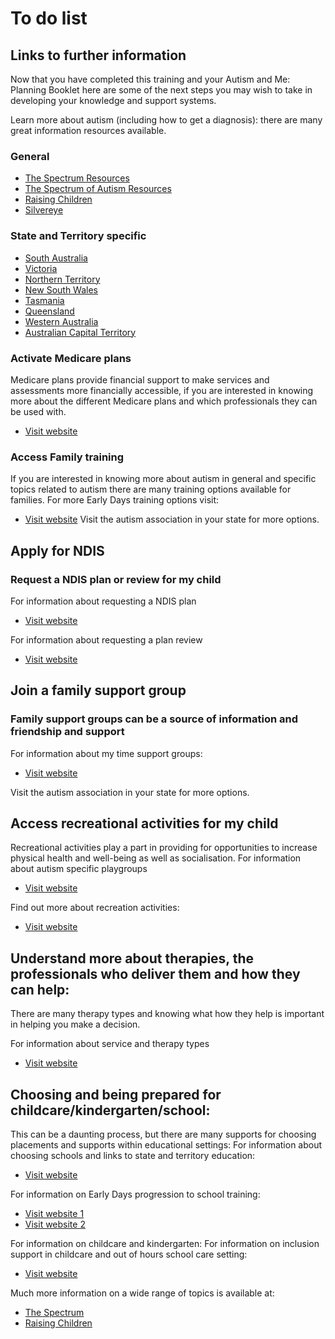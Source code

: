 # To do list

## Links to further information
Now that you have completed this training and your Autism and Me: Planning Booklet here are some of the next steps you may wish to take in developing your knowledge and support systems.

Learn more about autism (including how to get a diagnosis): there are many great information resources available.

### General
- [The Spectrum Resources](https://thespectrum.org.au/resources/)
- [The Spectrum of Autism Resources](https://www.thespectrumofautismresources.com)
- [Raising Children](https://raisingchildren.net.au/autism)
- [Silvereye](https://silvereye.com.au/AutismSA/index.php)

### State and Territory specific
- [South Australia](https://autismsa.org.au)
- [Victoria](https://www.amaze.com.au)
- [Northern Territory](https://autismnt.org.au)
- [New South Wales](https://www.autismspectrum.org.au)
- [Tasmania](https://www.autismtas.org.au)
- [Queensland](https://autismqld.com.au)
- [Western Australia](https://www.autism.org.au)
- [Australian Capital Territory](www.marymead.org.au/services/marymead-autism-centre)


### Activate Medicare plans
Medicare plans provide financial support to make services and assessments more financially accessible, if you are interested in knowing more about the different Medicare plans and which professionals they can be used with.

- [Visit website](https://thespectrum.org.au/autism-support-services/finance/)


### Access Family training
If you are interested in knowing more about autism in general and specific topics related to autism there are many training options available for families. For more Early Days training options visit:

- [Visit website](https://www.earlydays.com.au/schedule-of-workshops)
Visit the autism association in your state for more options.


## Apply for NDIS
### Request a NDIS plan or review for my child
For information about requesting a NDIS plan

- [Visit website](https://www.ndis.gov.au/applying-access-ndis/how-apply)

For information about requesting a plan review

- [Visit website](https://www.ndis.gov.au/participants/reviewing-your-plan-and-goals)


## Join a family support group
### Family support groups can be a source of information and friendship and support
For information about my time support groups:

- [Visit website](https://www.mytime.net.au/)

Visit the autism association in your state for more options.


## Access recreational activities for my child
Recreational activities play a part in providing for opportunities to increase physical health and well-being as well as socialisation.
For information about autism specific playgroups

- [Visit website](https://www.playconnect.com.au/)

Find out more about recreation activities:

- [Visit website](https://www.reclink.org/our-programs/national-program)


## Understand more about therapies, the professionals who deliver them and how they can help:
There are many therapy types and knowing what how they help is important in helping you make a decision.

For information about service and therapy types

- [Visit website](https://thespectrum.org.au/autism-support-services/professionals/)


## Choosing and being prepared for childcare/kindergarten/school:
This can be a daunting process, but there are many supports for choosing placements and supports within educational settings:
For information about choosing schools and links to state and territory education:

- [Visit website](https://raisingchildren.net.au/autism/school-play-work/autism-spectrum-disorder-primary-school/primary-schools-asd)

For information on Early Days progression to school training:

- [Visit website 1](https://www.earlydays.com.au/skills-workshops)
- [Visit website 2](https://thespectrum.org.au/autism-support-services/early-childhood/#childcare-and-kindergarten)

For information on childcare and kindergarten:
For information on inclusion support in childcare and out of hours school care setting:

- [Visit website](https://www.education.gov.au/inclusion-support-program-isp)


Much more information on a wide range of topics is available at:

- [The Spectrum](https://thespectrum.org.au/)
- [Raising Children](https://raisingchildren.net.au/)
